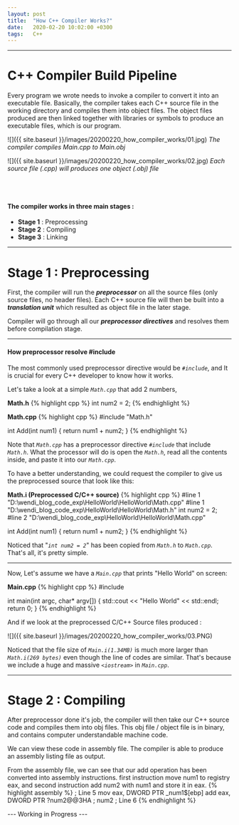 ```yaml
---
layout: post
title:  "How C++ Compiler Works?"
date:   2020-02-20 10:02:00 +0300
tags:   C++
---
```

---
# C++ Compiler Build Pipeline
Every program we wrote needs to invoke a compiler to convert it into an executable file. Basically, the compiler takes each C++ source file in the working directory and compiles them into object files. The object files produced are then linked together with libraries or symbols to produce an executable files, which is our program.

![]({{ site.baseurl }}/images/20200220_how_compiler_works/01.jpg)
*The compiler compiles Main.cpp to Main.obj*

![]({{ site.baseurl }}/images/20200220_how_compiler_works/02.jpg)
*Each source file (.cpp) will produces one object (.obj) file*

<br /><br />    
#### The compiler works in three main stages : 
* **Stage 1** : Preprocessing
* **Stage 2** : Compiling
* **Stage 3** : Linking 	    

---
# Stage 1 : Preprocessing
First, the compiler will run the _**preprocessor**_ on all the source files (only source files, no header files). 
Each C++ source file will then be built into a _**translation unit**_ which resulted as object file in the later stage.

Compiler will go through all our _**preprocessor directives**_ and resolves them before compilation stage.

---
#### How preprocessor resolve #include ####
The most commonly used preprocessor directive would be _`#include`_, and It is crucial for every C++ developer to know how it works.   

Let's take a look at a simple _`Math.cpp`_ that add 2 numbers,

**Math.h**
{% highlight cpp %}
int num2 = 2;
{% endhighlight %}

**Math.cpp**
{% highlight cpp %}
#include "Math.h"

int Add(int num1)
{
	return num1 + num2;
}
{% endhighlight %}

Note that _`Math.cpp`_ has a preprocessor directive  _`#include`_ that include _`Math.h`_. What the processor will do is open the _`Math.h`_, read all the contents inside, and paste it into our _`Math.cpp`_.

To have a better understanding, we could request the compiler to give us the preprocessed source that look like this:

**Math.i (Preprocessed C/C++ source)**
{% highlight cpp %}
#line 1 "D:\\wendi_blog_code_exp\\HelloWorld\\HelloWorld\\Math.cpp"
#line 1 "D:\\wendi_blog_code_exp\\HelloWorld\\HelloWorld\\Math.h"
int num2 = 2;
#line 2 "D:\\wendi_blog_code_exp\\HelloWorld\\HelloWorld\\Math.cpp"

int Add(int num1)
{
	return num1 + num2;
}
{% endhighlight %}

Noticed that "_`int num2 = 2`_" has been copied from _`Math.h`_ to _`Math.cpp`_. That's all, it's pretty simple.

---

Now, Let's assume we have a _`Main.cpp`_ that prints "Hello World" on screen:

**Main.cpp**
{% highlight cpp %}
#include <iostream>

int main(int argc, char* argv[]) {
    std::cout << "Hello World" << std::endl;
    return 0;
}
{% endhighlight %}

And if we look at the preprocessed C/C++ Source files produced :

![]({{ site.baseurl }}/images/20200220_how_compiler_works/03.PNG)

Noticed that the file size of _`Main.i(1.34MB)`_ is much more larger than _`Math.i(269 bytes)`_ even though the line of codes are similar. That's because we include a huge and massive _`<iostream>`_ in _`Main.cpp`_.



---
# Stage 2 : Compiling

After preprocessor done it's job, the compiler will then take our C++ source code and compiles them into obj files. This obj file / object file is in binary, and contains computer understandable machine code.

We can view these code in assembly file. The compiler is able to produce an assembly listing file as output. 

From the assembly file, we can see that our add operation has been converted into assembly instructions.
first instruction move num1 to registry eax, and second instruction add num2 with num1 and store it in eax.
{% highlight assembly %}
; Line 5
	mov	eax, DWORD PTR _num1$[ebp]
	add	eax, DWORD PTR ?num2@@3HA		; num2
; Line 6
{% endhighlight %}

--- Working in Progress ---
